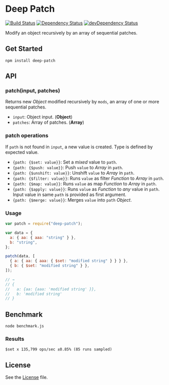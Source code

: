 # Deep Patch

[![Build Status](https://travis-ci.org/grindcode/deep-patch.svg?branch=master)](https://travis-ci.org/grindcode/deep-patch) [![Dependency Status](https://david-dm.org/grindcode/deep-patch.svg)](https://david-dm.org/grindcode/deep-patch) [![devDependency Status](https://david-dm.org/grindcode/deep-patch/dev-status.svg)](https://david-dm.org/grindcode/deep-patch#info=devDependencies)

Modify an object recursively by an array of sequential patches.

## Get Started

```shell
npm install deep-patch
```

## API

### patch(input, patches)

Returns new _Object_ modified recursively by `mods`, an array of one or more sequential patches.

- `input`: Object input. (**Object**)
- `patches`: Array of patches. (**Array**)

### patch operations

If `path` is not found in `input`, a new value is created. Type is defined by expected value.

- `{path: {$set: value}}`: Set a _mixed_ value to `path`.
- `{path: {$push: value}}`: Push `value` to _Array_ in `path`.
- `{path: {$unshift: value}}`: Unshift `value` to _Array_ in `path`.
- `{path: {$filter: value}}`: Runs `value` as filter _Function_ to _Array_ in `path`.
- `{path: {$map: value}}`: Runs `value` as map _Function_ to _Array_ in `path`.
- `{path: {$apply: value}}`: Runs `value` as _Function_ to _any_ value in `path`. Input value in same `path` is provided as first argument.
- `{path: {$merge: value}}`: Merges `value` into `path` _Object_.

### Usage

```javascript
var patch = require("deep-patch");

var data = {
  a: { aa: { aaa: "string" } },
  b: "string",
};

patch(data, [
  { a: { aa: { aaa: { $set: "modified string" } } } },
  { b: { $set: "modified string" } },
]);

// →
// {
//   a: {aa: {aaa: 'modified string' }},
//   b: 'modified string'
// }
```

## Benchmark

```shell
node benchmark.js
```

### Results

```shell
$set x 135,799 ops/sec ±0.85% (85 runs sampled)
```

## License

See the [License](LICENSE) file.
